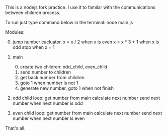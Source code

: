 This is a nodejs fork practice.
I use it to familar with the communications between children process.

To run just type command below in the terminal:	
	node main.js

Modules:

0. jump number cacluator.
	x = x / 2 when x is even
	x = x * 3 + 1 when x is odd
	stop when x = 1

1. main

	0. create two children: odd_child, even_child
	1. send number to children
	2. get back number from children
	3. goto 1 when number is not 1
	4. generate new number, goto 1 when not finish

2. odd child
	loop:
		get number from main
		calculate next number
		send next number when next number is odd

3. even child
	loop:
		get number from main
		calculate next number
		send next number when next number is even

That's all.
